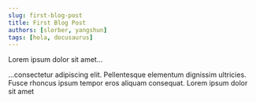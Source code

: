 ```yaml
---
slug: first-blog-post
title: First Blog Post
authors: [slorber, yangshun]
tags: [hola, docusaurus]
---
```

Lorem ipsum dolor sit amet...
<!-- truncate -->
...consectetur adipiscing elit. Pellentesque elementum dignissim ultricies. Fusce rhoncus ipsum tempor eros aliquam consequat. Lorem ipsum dolor sit amet